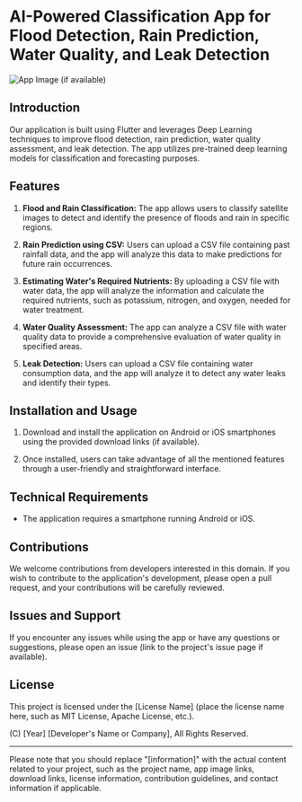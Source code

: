  # AI-Powered Classification App for Flood Detection, Rain Prediction, Water Quality, and Leak Detection

![App Image](image_link.png) (if available)

## Introduction

Our application is built using Flutter and leverages Deep Learning techniques to improve flood detection, rain prediction, water quality assessment, and leak detection. The app utilizes pre-trained deep learning models for classification and forecasting purposes.

## Features

1. **Flood and Rain Classification:** The app allows users to classify satellite images to detect and identify the presence of floods and rain in specific regions.

2. **Rain Prediction using CSV:** Users can upload a CSV file containing past rainfall data, and the app will analyze this data to make predictions for future rain occurrences.

3. **Estimating Water's Required Nutrients:** By uploading a CSV file with water data, the app will analyze the information and calculate the required nutrients, such as potassium, nitrogen, and oxygen, needed for water treatment.

4. **Water Quality Assessment:** The app can analyze a CSV file with water quality data to provide a comprehensive evaluation of water quality in specified areas.

5. **Leak Detection:** Users can upload a CSV file containing water consumption data, and the app will analyze it to detect any water leaks and identify their types.

## Installation and Usage

1. Download and install the application on Android or iOS smartphones using the provided download links (if available).

2. Once installed, users can take advantage of all the mentioned features through a user-friendly and straightforward interface.

## Technical Requirements

- The application requires a smartphone running Android or iOS.

## Contributions

We welcome contributions from developers interested in this domain. If you wish to contribute to the application's development, please open a pull request, and your contributions will be carefully reviewed.

## Issues and Support

If you encounter any issues while using the app or have any questions or suggestions, please open an issue (link to the project's issue page if available).

## License

This project is licensed under the [License Name] (place the license name here, such as MIT License, Apache License, etc.).

(C) [Year] [Developer's Name or Company], All Rights Reserved.

---

Please note that you should replace "[information]" with the actual content related to your project, such as the project name, app image links, download links, license information, contribution guidelines, and contact information if applicable.
